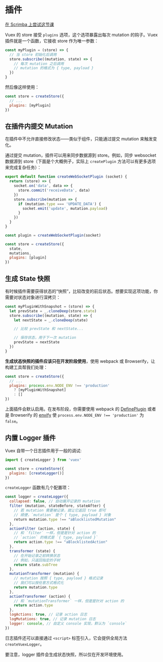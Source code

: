 # 插件

<div class="scrimba"><a href="https://scrimba.com/p/pnyzgAP/cvp8ZkCR" target="_blank" rel="noopener noreferrer">在 Scrimba 上尝试这节课</a></div>

Vuex 的 store 接受 `plugins` 选项，这个选项暴露出每次 mutation 的钩子。Vuex 插件就是一个函数，它接收 store 作为唯一参数：

``` js
const myPlugin = (store) => {
  // 当 store 初始化后调用
  store.subscribe((mutation, state) => {
    // 每次 mutation 之后调用
    // mutation 的格式为 { type, payload }
  })
}
```

然后像这样使用：

``` js
const store = createStore({
  // ...
  plugins: [myPlugin]
})
```

## 在插件内提交 Mutation

在插件中不允许直接修改状态——类似于组件，只能通过提交 mutation 来触发变化。

通过提交 mutation，插件可以用来同步数据源到 store。例如，同步 websocket 数据源到 store（下面是个大概例子，实际上 `createPlugin` 方法可以有更多选项来完成复杂任务）：

``` js
export default function createWebSocketPlugin (socket) {
  return (store) => {
    socket.on('data', data => {
      store.commit('receiveData', data)
    })
    store.subscribe(mutation => {
      if (mutation.type === 'UPDATE_DATA') {
        socket.emit('update', mutation.payload)
      }
    })
  }
}
```

``` js
const plugin = createWebSocketPlugin(socket)

const store = createStore({
  state,
  mutations,
  plugins: [plugin]
})
```

## 生成 State 快照

有时候插件需要获得状态的“快照”，比较改变的前后状态。想要实现这项功能，你需要对状态对象进行深拷贝：

``` js
const myPluginWithSnapshot = (store) => {
  let prevState = _.cloneDeep(store.state)
  store.subscribe((mutation, state) => {
    let nextState = _.cloneDeep(state)

    // 比较 prevState 和 nextState...

    // 保存状态，用于下一次 mutation
    prevState = nextState
  })
}
```

**生成状态快照的插件应该只在开发阶段使用**，使用 webpack 或 Browserify，让构建工具帮我们处理：

``` js
const store = createStore({
  // ...
  plugins: process.env.NODE_ENV !== 'production'
    ? [myPluginWithSnapshot]
    : []
})
```

上面插件会默认启用。在发布阶段，你需要使用 webpack 的 [DefinePlugin](https://webpack.js.org/plugins/define-plugin/) 或者是 Browserify 的 [envify](https://github.com/hughsk/envify) 使 `process.env.NODE_ENV !== 'production'` 为 `false`。

## 内置 Logger 插件

Vuex 自带一个日志插件用于一般的调试:

``` js
import { createLogger } from 'vuex'

const store = createStore({
  plugins: [createLogger()]
})
```

`createLogger` 函数有几个配置项：

``` js
const logger = createLogger({
  collapsed: false, // 自动展开记录的 mutation
  filter (mutation, stateBefore, stateAfter) {
    // 若 mutation 需要被记录，就让它返回 true 即可
    // 顺便，`mutation` 是个 { type, payload } 对象
    return mutation.type !== "aBlocklistedMutation"
  },
  actionFilter (action, state) {
    // 和 `filter` 一样，但是是针对 action 的
    // `action` 的格式是 `{ type, payload }`
    return action.type !== "aBlocklistedAction"
  },
  transformer (state) {
    // 在开始记录之前转换状态
    // 例如，只返回指定的子树
    return state.subTree
  },
  mutationTransformer (mutation) {
    // mutation 按照 { type, payload } 格式记录
    // 我们可以按任意方式格式化
    return mutation.type
  },
  actionTransformer (action) {
    // 和 `mutationTransformer` 一样，但是是针对 action 的
    return action.type
  },
  logActions: true, // 记录 action 日志
  logMutations: true, // 记录 mutation 日志
  logger: console, // 自定义 console 实现，默认为 `console`
})
```

日志插件还可以直接通过 `<script>` 标签引入，它会提供全局方法 `createVuexLogger`。

要注意，logger 插件会生成状态快照，所以仅在开发环境使用。
